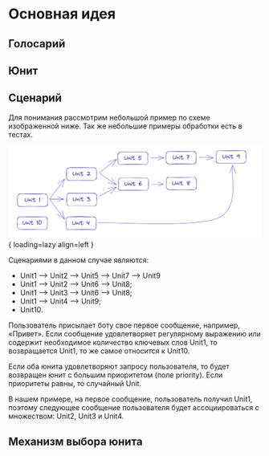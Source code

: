 # Основная идея

## Голосарий

## Юнит

## Сценарий
Для понимания рассмотрим небольшой пример по схеме изображенной ниже. Так же небольшие примеры обработки есть в тестах.

![Типичный сценарий](img/scenario.png){ loading=lazy align=left }

Сценариями в данном случае являются:

* Unit1 —> Unit2 —> Unit5 —> Unit7 —> Unit9
* Unit1 —> Unit2 —> Unit6 —> Unit8;
* Unit1 —> Unit3 —> Unit6 —> Unit8;
* Unit1 —> Unit4 —> Unit9;
* Unit10.

Пользователь присылает боту свое первое сообщение, например, «Привет». Если сообщение удовлетворяет регулярному выражению или содержит необходимое количество ключевых слов Unit1, то возвращается Unit1, то же самое относится к Unit10.

Если оба юнита удовлетворяют запросу пользователя, то будет возвращен юнит с большим приоритетом (поле priority). Если приоритеты равны, то случайный Unit.

В нашем примере, на первое сообщение, пользователь получил Unit1, поэтому следующее сообщение пользователя будет ассоциироваться с множеством: Unit2, Unit3 и Unit4.

## Механизм выбора юнита
